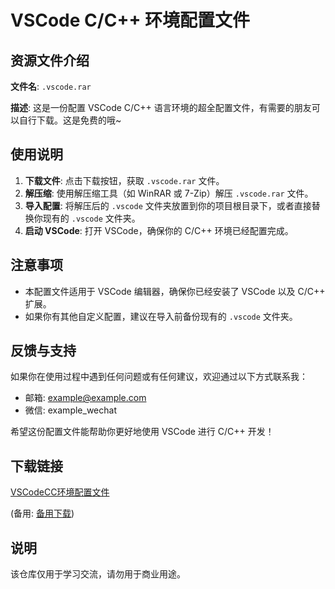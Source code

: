 # VSCode C/C++ 环境配置文件

## 资源文件介绍

**文件名**: `.vscode.rar`

**描述**: 这是一份配置 VSCode C/C++ 语言环境的超全配置文件，有需要的朋友可以自行下载。这是免费的哦~

## 使用说明

1. **下载文件**: 点击下载按钮，获取 `.vscode.rar` 文件。
2. **解压缩**: 使用解压缩工具（如 WinRAR 或 7-Zip）解压 `.vscode.rar` 文件。
3. **导入配置**: 将解压后的 `.vscode` 文件夹放置到你的项目根目录下，或者直接替换你现有的 `.vscode` 文件夹。
4. **启动 VSCode**: 打开 VSCode，确保你的 C/C++ 环境已经配置完成。

## 注意事项

- 本配置文件适用于 VSCode 编辑器，确保你已经安装了 VSCode 以及 C/C++ 扩展。
- 如果你有其他自定义配置，建议在导入前备份现有的 `.vscode` 文件夹。

## 反馈与支持

如果你在使用过程中遇到任何问题或有任何建议，欢迎通过以下方式联系我：

- 邮箱: example@example.com
- 微信: example_wechat

希望这份配置文件能帮助你更好地使用 VSCode 进行 C/C++ 开发！

## 下载链接
[VSCodeCC环境配置文件](https://pan.quark.cn/s/9cf408fe8722) 

(备用: [备用下载](https://pan.baidu.com/s/1Pvn63Bt0g1-yuKdHZpd9WQ?pwd=1234))

## 说明

该仓库仅用于学习交流，请勿用于商业用途。
